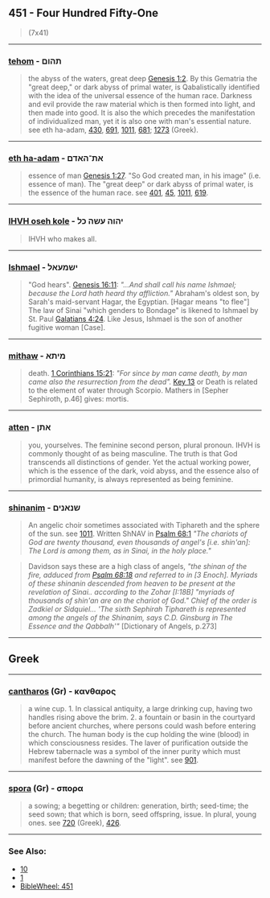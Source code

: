 ## 451 - Four Hundred Fifty-One
> (7x41)

---

### [tehom](/keys/ThHVM) - תהום
> the abyss of the waters, great deep [Genesis 1:2](http://biblehub.com/genesis/1-2.htm). By this Gematria the "great deep," or dark abyss of primal water, is Qabalistically identified with the idea of the universal essence of the human race. Darkness and evil provide the raw material which is then formed into light, and then made into good. It is also the which precedes the manifestation of individualized man, yet it is also one with man's essential nature. see eth ha-adam, [430](430), [691](691), [1011](1011), [681](681); [1273](1273) (Greek).

---

### [eth ha-adam](/keys/ATh-HADM) - את־האדם
> essence of man [Genesis 1:27](http://biblehub.com/genesis/1-2.htm). "So God created man, in his image" (i.e. essence of man). The "great deep" or dark abyss of primal water, is the essence of the human race. see [401](401), [45](45), [1011](1011), [619](619).

---

### [IHVH oseh kole](/keys/IHVH.OShH.KL) - יהוה עשה כל
> IHVH who makes all.

---

### [Ishmael](/keys/IShMOAL) - ישמעאל
> "God hears". [Genesis 16:11](http://biblehub.com/genesis/16-11.htm): *"...And shall call his name Ishmael; because the Lord hath heard thy affliction."* Abraham's oldest son, by Sarah's maid-servant Hagar, the Egyptian. [Hagar means "to flee"] The law of Sinai "which genders to Bondage" is likened to Ishmael by St. Paul [Galatians 4:24](http://biblehub.com/galatians/4-24.htm). Like Jesus, Ishmael is the son of another fugitive woman [Case].

---

### [mithaw](/keys/MIThA) - מיתא
> death. [1 Corinthians 15:21](http://biblehub.com/1_corinthians/15-21.htm): *"For since by man came death, by man came also the resurrection from the dead".* [Key 13](13) or Death is related to the element of water through Scorpio. Mathers in [Sepher Sephiroth, p.46] gives: mortis.

---

### [atten](/keys/AThN) - אתן
> you, yourselves. The feminine second person, plural pronoun. IHVH is commonly thought of as being masculine. The truth is that God transcends all distinctions of gender. Yet the actual working power, which is the essence of the dark, void abyss, and the essence also of primordial humanity, is always represented as being feminine.

---

### [shinanim](/keys/ShNANIM) - שנאנים
> An angelic choir sometimes associated with Tiphareth and the sphere of the sun. see [1011](1011). Written ShNAV in [Psalm 68:1](http://biblehub.com/psalms/68-1.htm) *"The chariots of God are twenty thousand, even thousands of angel's [i.e. shin'an]: The Lord is among them, as in Sinai, in the holy place."*

> Davidson says these are a high class of angels, *"the shinan of the fire, adduced from [Psalm 68:18](http://biblehub.com/psalms/68-18.htm) and referred to in [3 Enoch]. Myriads of these shinanin descended from heaven to be present at the revelation of Sinai.. according to the Zohar [I:18B] "myriads of thousands of shin'an are on the chariot of God." Chief of the order is Zadkiel or Sidquiel... 'The sixth Sephirah Tiphareth is represented among the angels of the Shinanim, says C.D. Ginsburg in The Essence and the Qabbalh'"* [Dictionary of Angels, p.273]

---

## Greek

---

### [cantharos](/greek?word=kantharos) (Gr) - κανθαρος
> a wine cup. 1. In classical antiquity, a large drinking cup, having two handles rising above the brim. 2. a fountain or basin in the courtyard before ancient churches, where persons could wash before entering the church. The human body is the cup holding the wine (blood) in which consciousness resides. The laver of purification outside the Hebrew tabernacle was a symbol of the inner purity which must manifest before the dawning of the "light". see [901](901).

---

### [spora](/greek?word=spora) (Gr) - σπορα
> a sowing; a begetting or children: generation, birth; seed-time; the seed sown; that which is born, seed offspring, issue. In plural, young ones. see [720](720) (Greek), [426](426).

---

### See Also:

- [10](10)
- [1](1)
- [BibleWheel: 451](https://www.biblewheel.com/GR/GR_Database.php?Gem_Number=451)
